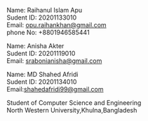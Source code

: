 
Name: Raihanul Islam Apu   
Sudent ID: 20201133010  
Email: opu.raihankhan@gmail.com   
phone No: +8801946585441          
   
Name: Anisha Akter   
Sudent ID: 20201119010  
Email: srabonianisha@gmail.com   

Name: MD Shahed Afridi  
Sudent ID: 20201134010  
Email:shahedafridi99@gmail.com	       
                                    	
Student of Computer Science and Engineering  
North Western University,Khulna,Bangladesh	
